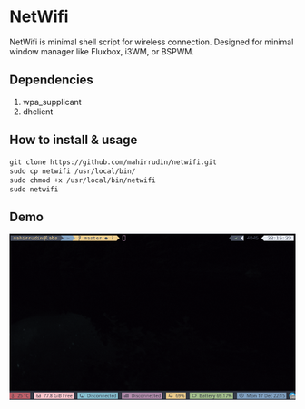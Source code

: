 # NetWifi
NetWifi is minimal shell script for wireless connection. Designed for minimal window manager like Fluxbox, i3WM, or BSPWM.

## Dependencies
1. wpa_supplicant
2. dhclient

## How to install & usage
```
git clone https://github.com/mahirrudin/netwifi.git
sudo cp netwifi /usr/local/bin/
sudo chmod +x /usr/local/bin/netwifi
sudo netwifi
```

## Demo
![demo netwifi](https://raw.githubusercontent.com/mahirrudin/netwifi/master/netwifi.gif)
